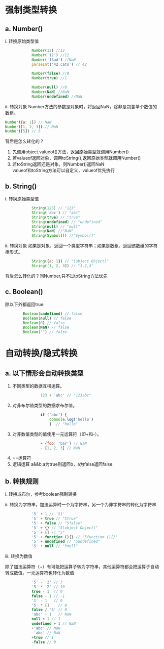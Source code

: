 # 强制类型转换
## a. Number()

i. 转换原始类型值
```javascript
			Number(12) //12
			Number('12') //12
			Number('13ad') //NaN
			parseInt('42 cats') // 42
			
			Number(false) //0
			Number(true) //1
			
			Number(null) //0
			Number(NaN) //NaN
			Number(undefined) //NaN
```

ii. 转换对象
Number方法的参数是对象时，将返回NaN，除非是包含单个数值的数组。
```javascript
Number({a: 1}) // NaN
Number([1, 2, 3]) // NaN
Number([5]) // 5
```			
背后是怎么转化的？
1) 先调用object.valueof()方法，返回原始类型就调用Number()
2) 若valueof返回对象，调用toString(),返回原始类型就调用Number()
3) 若toString返回还是对象，则Number()返回NaN				
valueof和toString方法可以自定义，valueof优先执行

## b. String()

i. 转换原始类型值
```javascript
			String(123) // "123"
            String('abc') // "abc"
            String(true) // "true"
            String(undefined) // "undefined"
            String(null) // "null"
			String(NaN) //"NaN"
			String(Symbol()) //"Symbol()"
```			

ii. 转换对象
如果是对象，返回一个类型字符串；如果是数组，返回该数组的字符串形式。
```javascript
			String({a: 1}) // "[object Object]"
            String([1, 2, 3]) // "1,2,3"
```			
背后怎么转化的？同Number,只不过toString方法优先

## c. Boolean()
除以下外都返回true
```javascript
		Boolean(undefined) // false
        Boolean(null) // false
        Boolean(0) // false
        Boolean(NaN) // false
        Boolean('') // false
```
		
# 自动转换/隐式转换
## a. 以下情形会自动转换类型
1) 不同类型的数据互相运算。
```javascript
                123 + 'abc' // "123abc"
```
2) 对非布尔值类型的数据求布尔值。
```javascript
				if ('abc') {
                    console.log('hello')
                    }  // "hello"
```
3) 对非数值类型的值使用一元运算符（即+和-）。
```javascript
				+ {foo: 'bar'} // NaN
                - [1, 2, 3] // NaN
```

4) ==运算符
5) 逻辑运算
a&&b:a为true则返回b，a为false返回false

## b. 转换规则

i. 转换成布尔，参考boolean强制转换

ii. 转换为字符串，加法运算时一个为字符串，另一个为非字符串的转化为字符串

```javascript
			'5' + 1 // '51'
            '5' + true // "5true"
            '5' + false // "5false"
            '5' + {} // "5[object Object]"
            '5' + [] // "5"
            '5' + function (){} // "5function (){}"
            '5' + undefined // "5undefined"
            '5' + null // "5null"
```
iii. 转换为数值

除了加法运算符（+）有可能把运算子转为字符串，其他运算符都会把运算子自动转成数值。一元运算符也转化为数值
```javascript
			'5' - '2' // 3
            '5' * '2' // 10
            true - 1  // 0
            false - 1 // -1
            '1' - 1   // 0
            '5' * []    // 0
            false / '5' // 0
            'abc' - 1   // NaN
            null + 1 // 1
            undefined + 1 // NaN
			+'abc' // NaN
            -'abc' // NaN
            +true // 1
            -false // 0
```
